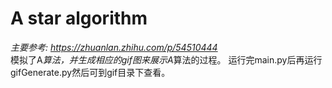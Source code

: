# A star algorithm
  *主要参考: https://zhuanlan.zhihu.com/p/54510444*  
  模拟了A*算法，并生成相应的gif图来展示A*算法的过程。
  运行完main.py后再运行gifGenerate.py然后可到gif目录下查看。